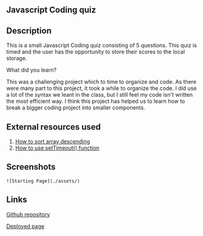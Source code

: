 ## Javascript Coding quiz

## Description

This is a small Javascript Coding quiz consisting of 5 questions. This quiz is timed and the user has the opportunity to store their scores to the local storage.

What did you learn?

This was a challenging project which to time to organize and code. As there were many part to this project, it took a while to organize the code. I did use a lot of the syntax we leant in the class, but I still feel my code isn't written the most efficient way. I think this project has helped us to learn how to break a bigger coding project into smaller components.

## External resources used

1. [How to sort array descending](https://stackoverflow.com/questions/54623130/javascript-sort-an-array-of-objects-by-a-numeric-property-in-each-object)
2. [How to use setTimeout() function](https://www.tutorialspoint.com/How-to-delay-a-JavaScript-function-call-using-JavaScript)

## Screenshots


    ![Starting Page](./assets/)

## Links

[Github repository](https://github.com/vini3076/challenge4_coding_quiz)

[Deployed page](https://github.com/vini3076/challenge4_coding_quiz)


